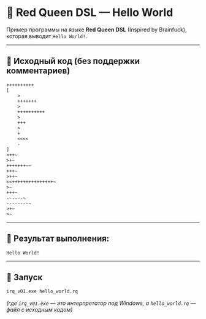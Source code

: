 # 🧠 Red Queen DSL — Hello World

Пример программы на языке **Red Queen DSL** (Inspired by Brainfuck), которая выводит `Hello World!`.

---

## 📜 Исходный код (без поддержки комментариев)

```brainfuck
++++++++++
[
    >
    +++++++
    >
    ++++++++++
    >
    +++
    >
    +
    <<<<
    -
]
>++~
>+~
+++++++~~
+++~
>++~
<<+++++++++++++++~
>~
+++~
------~
--------~
>+~
>~
```

---

## 🧾 Результат выполнения:

```
Hello World!
```

---

## 🚀 Запуск

```bash
irq_v01.exe hello_world.rq
```

*(где `irq_v01.exe` — это интерпретатор под Windows, а `hello_world.rq` — файл с исходным кодом)*